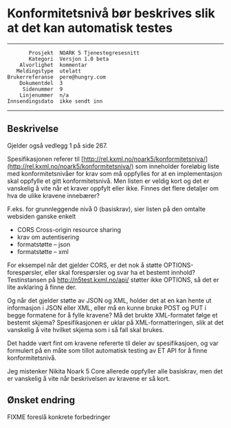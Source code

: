 Konformitetsnivå bør beskrives slik at det kan automatisk testes
================================================================

 ------------------  ---------------------------------
           Prosjekt  NOARK 5 Tjenestegresesnitt
           Kategori  Versjon 1.0 beta
        Alvorlighet  kommentar
       Meldingstype  utelatt
    Brukerreferanse  pere@hungry.com
        Dokumentdel  3
         Sidenummer  9
        Linjenummer  n/a
    Innsendingsdato  ikke sendt inn
 ------------------  ---------------------------------

Beskrivelse
-----------

Gjelder også vedlegg 1 på side 267.

Spesifikasjonen referer til
[http://rel.kxml.no/noark5/konformitetsniva/](http://rel.kxml.no/noark5/konformitetsniva/)
som inneholder foreløbig liste med konformitetsnivåer for krav som må
oppfylles for at en implementasjon skal oppfylle et gitt
konformitetsnivå.  Men listen er veldig kort og det er vanskelig å
vite når et kraver oppfylt eller ikke.  Finnes det flere detaljer om
hva de ulike kravene innebærer?

F.eks. for grunnleggende nivå 0 (basiskrav), sier listen på den
omtalte websiden ganske enkelt

 * CORS Cross-origin resource sharing
 * krav om autentisering
 * formatstøtte – json
 * formatstøtte – xml
 
For eksempel når det gjelder CORS, er det nok å støtte
OPTIONS-forespørsler, eller skal forespørsler og svar ha et bestemt
innhold?  Testinstansen på http://n5test.kxml.no/api/ støtter ikke
OPTIONS, så det er lite avklaring å finne der.

Og når det gjelder støtte av JSON og XML, holder det at en kan hente
ut informasjon i JSON eller XML, eller må en kunne bruke POST og PUT i
begge formatene for å fylle kravene?  Må det brukte XML-formatet følge
et bestemt skjema?  Spesifikasjonen er uklar på XML-formatteringen,
slik at det vanskelig å vite hvilket skjema som i så fall skal brukes.

Det hadde vært fint om kravene refererte til deler av spesifikasjoen,
og var formulert på en måte som tillot automatisk testing av ET API
for å finne konformitetsnivå.

Jeg mistenker Nikita Noark 5 Core allerede oppfyller alle basiskrav,
men det er vanskelig å vite når beskrivelsen av kravene er så kort.

Ønsket endring
--------------

FIXME foreslå konkrete forbedringer
